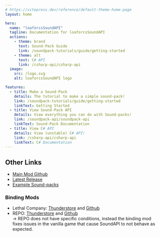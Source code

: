 ```yaml
---
# https://vitepress.dev/reference/default-theme-home-page
layout: home

hero:
  name: "loaforcsSoundAPI"
  tagline: Documentation for loaforcsSoundAPI
  actions:
    - theme: brand
      text: Sound-Pack Guide
      link: /soundpack-tutorials/guide/getting-started
    - theme: alt
      text: C# API
      link: /csharp-api/csharp-api
  image:
    src: /logo.svg
    alt: loaforcsSoundAPI logo

features:
  - title: Make a Sound-Pack
    details: The tutorial to make a simple sound-pack!
    link: /soundpack-tutorials/guide/getting-started
    linkText: Getting Started
  - title: View Sound-Pack API
    details: View everything you can do with Sound-packs!
    link: /soundpack-api/soundpack-api
    linkText: Sound-Pack Documentation
  - title: View C# API
    details: View (unstable) C# API!
    link: /csharp-api/csharp-api
    linkText: C# Documentation
---
```


## Other Links
- [Main Mod Github](https://github.com/loaforcsSoundAPI/loaforcsSoundAPI/)
- [Latest Release](https://github.com/loaforcsSoundAPI/loaforcsSoundAPI/releases/latest)
- [Example Sound-packs](https://github.com/loaforcsSoundAPI/loaforcsSoundAPI.Examples)

### Binding Mods
- Lethal Company: [Thunderstore](https://thunderstore.io/c/lethal-company/p/loaforc/loaforcsSoundAPI_LethalCompany/) and [Github](https://github.com/loaforcsSoundAPI/loaforcsSoundAPI.LethalCompany)
- REPO: [Thunderstore](https://thunderstore.io/c/repo/p/loaforc/loaforcsSoundAPI_REPO/) and [Github](https://github.com/loaforcsSoundAPI/loaforcsSoundAPI.REPO) <br>
  -> REPO does not have specific conditions, instead the binding mod fixes issues in the vanilla game that cause SoundAPI to not behave as expected.
